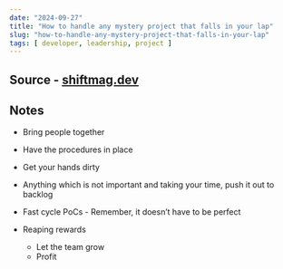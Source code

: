 ```yaml
---
date: "2024-09-27"
title: "How to handle any mystery project that falls in your lap"
slug: "how-to-handle-any-mystery-project-that-falls-in-your-lap"
tags: [ developer, leadership, project ]
---
```




## Source - [shiftmag.dev][1]

## Notes
* Bring people together
* Have the procedures in place
* Get your hands dirty
* Anything which is not important and taking your time, push it out to backlog
* Fast cycle PoCs - Remember, it doesn’t have to be perfect
* Reaping rewards
  * Let the team grow
  * Profit



  [1]: https://shiftmag.dev/how-to-handle-any-mystery-project-that-falls-in-your-lap-3761/
